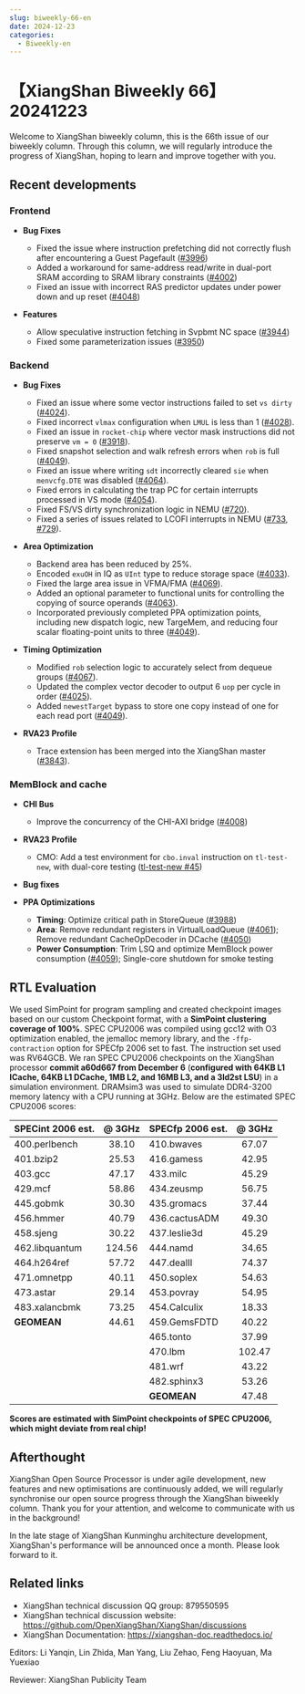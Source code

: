 ```yaml
---
slug: biweekly-66-en
date: 2024-12-23
categories:
  - Biweekly-en
---
```


# 【XiangShan Biweekly 66】20241223

Welcome to XiangShan biweekly column, this is the 66th issue of our biweekly column. Through this column, we will regularly introduce the progress of XiangShan, hoping to learn and improve together with you.

<!-- more -->
## Recent developments

### Frontend

- **Bug Fixes**
  - Fixed the issue where instruction prefetching did not correctly flush after encountering a Guest Pagefault ([#3996](https://github.com/OpenXiangShan/XiangShan/pull/3996))
  - Added a workaround for same-address read/write in dual-port SRAM according to SRAM library constraints ([#4002](https://github.com/OpenXiangShan/XiangShan/pull/4002))
  - Fixed an issue with incorrect RAS predictor updates under power down and up reset ([#4048](https://github.com/OpenXiangShan/XiangShan/pull/4048))

- **Features**
  - Allow speculative instruction fetching in Svpbmt NC space ([#3944](https://github.com/OpenXiangShan/XiangShan/pull/3944))
  - Fixed some parameterization issues ([#3950](https://github.com/OpenXiangShan/XiangShan/pull/3950))


### Backend

- **Bug Fixes**
    - Fixed an issue where some vector instructions failed to set `vs dirty` ([#4024](https://github.com/OpenXiangShan/XiangShan/pull/4024)).
    - Fixed incorrect `vlmax` configuration when `LMUL` is less than 1 ([#4028](https://github.com/OpenXiangShan/XiangShan/pull/4028)).
    - Fixed an issue in `rocket-chip` where vector mask instructions did not preserve `vm = 0` ([#3918](https://github.com/OpenXiangShan/XiangShan/pull/3918)).
    - Fixed snapshot selection and walk refresh errors when `rob` is full ([#4049](https://github.com/OpenXiangShan/XiangShan/pull/4049)).
    - Fixed an issue where writing `sdt` incorrectly cleared `sie` when `menvcfg.DTE` was disabled ([#4064](https://github.com/OpenXiangShan/XiangShan/pull/4064)).
    - Fixed errors in calculating the trap PC for certain interrupts processed in VS mode ([#4054](https://github.com/OpenXiangShan/XiangShan/pull/4054)).
    - Fixed FS/VS dirty synchronization logic in NEMU ([#720](https://github.com/OpenXiangShan/NEMU/pull/720)).
    - Fixed a series of issues related to LCOFI interrupts in NEMU ([#733](https://github.com/OpenXiangShan/NEMU/pull/733), [#729](https://github.com/OpenXiangShan/NEMU/pull/729)).

- **Area Optimization**
    - Backend area has been reduced by 25%.
    - Encoded `exuOH` in IQ as `UInt` type to reduce storage space ([#4033](https://github.com/OpenXiangShan/XiangShan/pull/4033)).
    - Fixed the large area issue in VFMA/FMA ([#4069](https://github.com/OpenXiangShan/XiangShan/pull/4069)).
    - Added an optional parameter to functional units for controlling the copying of source operands ([#4063](https://github.com/OpenXiangShan/XiangShan/pull/4063)).
    - Incorporated previously completed PPA optimization points, including new dispatch logic, new TargeMem, and reducing four scalar floating-point units to three ([#4049](https://github.com/OpenXiangShan/XiangShan/pull/4049)).

- **Timing Optimization**
    - Modified `rob` selection logic to accurately select from dequeue groups ([#4067](https://github.com/OpenXiangShan/XiangShan/pull/4067)).
    - Updated the complex vector decoder to output 6 `uop` per cycle in order ([#4025](https://github.com/OpenXiangShan/XiangShan/pull/4025)).
    - Added `newestTarget` bypass to store one copy instead of one for each read port ([#4049](https://github.com/OpenXiangShan/XiangShan/pull/4049)).

- **RVA23 Profile**
    - Trace extension has been merged into the XiangShan master ([#3843](https://github.com/OpenXiangShan/XiangShan/pull/3843)).

### MemBlock and cache

- **CHI Bus**
  - Improve the concurrency of the CHI-AXI bridge ([#4008](https://github.com/OpenXiangShan/XiangShan/pull/4008))

- **RVA23 Profile**
  - CMO: Add a test environment for `cbo.inval` instruction on `tl-test-new`, with dual-core testing ([tl-test-new #45](https://github.com/OpenXiangShan/tl-test-new/pull/45))

- **Bug fixes**

- **PPA Optimizations**
  - **Timing**: Optimize critical path in StoreQueue ([#3988](https://github.com/OpenXiangShan/XiangShan/pull/3988))
  - **Area**: Remove redundant registers in VirtualLoadQueue ([#4061](https://github.com/OpenXiangShan/XiangShan/pull/4061)); Remove redundant CacheOpDecoder in DCache ([#4050](https://github.com/OpenXiangShan/XiangShan/pull/4050))
  - **Power Consumption**: Trim LSQ and optimize MemBlock power consumption ([#4059](https://github.com/OpenXiangShan/XiangShan/pull/4059)); Single-core shutdown for smoke testing

## RTL Evaluation

We used SimPoint for program sampling and created checkpoint images based on our custom Checkpoint format, with a **SimPoint clustering coverage of 100%**. SPEC CPU2006 was compiled using gcc12 with O3 optimization enabled, the jemalloc memory library, and the `-ffp-contraction` option for SPECfp 2006 set to fast. The instruction set used was RV64GCB. We ran SPEC CPU2006 checkpoints on the XiangShan processor **commit a60d667 from December 6** (**configured with 64KB L1 ICache, 64KB L1 DCache, 1MB L2, and 16MB L3, and a 3ld2st LSU**) in a simulation environment. DRAMsim3 was used to simulate DDR4-3200 memory latency with a CPU running at 3GHz. Below are the estimated SPEC CPU2006 scores:

| SPECint 2006 est. | @ 3GHz | SPECfp 2006 est.  | @ 3GHz |
| :---------------- | :----: | :---------------- | :----: |
| 400.perlbench     | 38.10  | 410.bwaves        | 67.07  |
| 401.bzip2         | 25.53  | 416.gamess        | 42.95  |
| 403.gcc           | 47.17  | 433.milc          | 45.29  |
| 429.mcf           | 58.86  | 434.zeusmp        | 56.75  |
| 445.gobmk         | 30.30  | 435.gromacs       | 37.44  |
| 456.hmmer         | 40.79  | 436.cactusADM     | 49.30  |
| 458.sjeng         | 30.22  | 437.leslie3d      | 45.29  |
| 462.libquantum    | 124.56 | 444.namd          | 34.65  |
| 464.h264ref       | 57.72  | 447.dealII        | 74.37  |
| 471.omnetpp       | 40.11  | 450.soplex        | 54.63  |
| 473.astar         | 29.14  | 453.povray        | 54.95  |
| 483.xalancbmk     | 73.25  | 454.Calculix      | 18.33  |
| **GEOMEAN**       | 44.61  | 459.GemsFDTD      | 40.22  |
|                   |        | 465.tonto         | 37.99  |
|                   |        | 470.lbm           | 102.47 |
|                   |        | 481.wrf           | 43.22  |
|                   |        | 482.sphinx3       | 53.26  |
|                   |        | **GEOMEAN**       | 47.48  |

**Scores are estimated with SimPoint checkpoints of SPEC CPU2006, which might deviate from real chip!**

## Afterthought

XiangShan Open Source Processor is under agile development, new features and new optimisations are continuously added, we will regularly synchronise our open source progress through the XiangShan biweekly column. Thank you for your attention, and welcome to communicate with us in the background!

In the late stage of XiangShan Kunminghu architecture development, XiangShan's performance will be announced once a month. Please look forward to it.

## Related links

* XiangShan technical discussion QQ group: 879550595
* XiangShan technical discussion website: https://github.com/OpenXiangShan/XiangShan/discussions
* XiangShan Documentation: https://xiangshan-doc.readthedocs.io/

Editors: Li Yanqin, Lin Zhida, Man Yang, Liu Zehao, Feng Haoyuan, Ma Yuexiao

Reviewer: XiangShan Publicity Team
